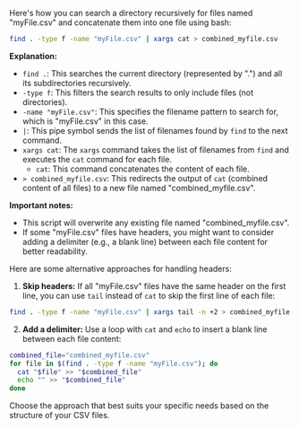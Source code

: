 Here's how you can search a directory recursively for files named "myFile.csv" and concatenate them into one file using bash:

```bash
find . -type f -name "myFile.csv" | xargs cat > combined_myfile.csv
```

**Explanation:**

* `find .`: This searches the current directory (represented by ".") and all its subdirectories recursively.
* `-type f`: This filters the search results to only include files (not directories).
* `-name "myFile.csv"`: This specifies the filename pattern to search for, which is "myFile.csv" in this case.
* `|`: This pipe symbol sends the list of filenames found by `find` to the next command.
* `xargs cat`: The `xargs` command takes the list of filenames from `find` and executes the `cat` command for each file. 
    * `cat`: This command concatenates the content of each file. 
* `> combined_myfile.csv`: This redirects the output of `cat` (combined content of all files) to a new file named "combined_myfile.csv".

**Important notes:**

* This script will overwrite any existing file named "combined_myfile.csv".
* If some "myFile.csv" files have headers, you might want to consider adding a delimiter (e.g., a blank line) between each file content for better readability.

Here are some alternative approaches for handling headers:

1. **Skip headers:** If all "myFile.csv" files have the same header on the first line, you can use `tail` instead of `cat` to skip the first line of each file:

```bash
find . -type f -name "myFile.csv" | xargs tail -n +2 > combined_myfile.csv
```

2. **Add a delimiter:** Use a loop with `cat` and `echo` to insert a blank line between each file content:

```bash
combined_file="combined_myfile.csv"
for file in $(find . -type f -name "myFile.csv"); do
  cat "$file" >> "$combined_file"
  echo "" >> "$combined_file"
done
```

Choose the approach that best suits your specific needs based on the structure of your CSV files.
